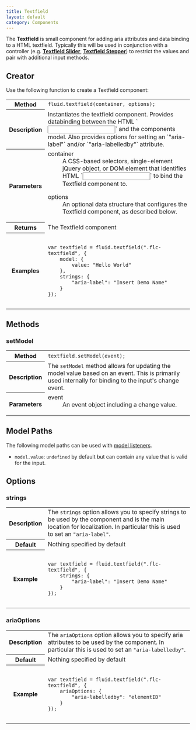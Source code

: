 ```yaml
---
title: Textfield
layout: default
category: Components
---
```


The **Textfield** is small component for adding aria attributes and data binding to a HTML textfield. Typically this will be used in conjunction with a controller (e.g. [**Textfield Slider**](TextfieldSlider.md), [**Textfield Stepper**](TextfieldStepper.md)) to restrict the values and pair with additional input methods.

## Creator ##

Use the following function to create a Textfield component:

<table>
    <tbody>
        <tr>
            <th>Method</th>
            <td>
                <code>fluid.textfield(container, options);</code>
            </td>
        </tr>
        <tr>
            <th>Description</th>
            <td>
                Instantiates the textfield component. Provides databinding between the HTML `<input>` and the components model. Also provides options for setting an `"aria-label"` and/or `"aria-labelledby"` attribute.
            </td>
        </tr>
        <tr>
            <th>Parameters</th>
            <td>
                <dl>
                    <dt>container</dt>
                    <dd>
                        A CSS-based selectors, single-element jQuery object, or DOM element that identifies HTML `<input>` to bind the Textfield component to.
                    </dd>
                </dl>
                <dl>
                    <dt>options</dt>
                    <dd>
                        An optional data structure that configures the Textfield component, as described below.
                    </dd>
                </dl>
            </td>
        </tr>
        <tr>
            <th>Returns</th>
            <td>The Textfield component</td>
        </tr>
        <tr>
            <th>Examples</th>
            <td>
<pre>
<code>
var textfield = fluid.textfield(".flc-textfield", {
    model: {
        value: "Hello World"
    },
    strings: {
        "aria-label": "Insert Demo Name"
    }
});
</code>
</pre>
            </td>
        </tr>
    </tbody>
</table>

## Methods ##

### setModel ###

<table>
    <tbody>
        <tr>
            <th>Method</th>
            <td>
                <code>textfield.setModel(event);</code>
            </td>
        </tr>
        <tr>
            <th>Description</th>
            <td>
                The <code>setModel</code> method allows for updating the model value based on an event. This is primarily used internally for binding to the input's change event.
            </td>
        </tr>
        <tr>
            <th>Parameters</th>
            <td>
                <dl>
                    <dt>event</dt>
                    <dd>
                        An event object including a change value.
                    </dd>
                </dl>
            </td>
        </tr>
    </tbody>
</table>

## Model Paths ##

The following model paths can be used with [model listeners](ChangeApplierAPI.md).

* `model.value`: `undefined` by default but can contain any value that is valid for the input.

## Options ##

### strings ###

<table>
    <tbody>
        <tr>
            <th>Description</th>
            <td>
                The <code>strings</code> option allows you to specify strings to be used by the component and is the main location for localization. In particular this is used to set an <code>"aria-label"</code>.
            </td>
        </tr>
        <tr>
            <th>Default</th>
            <td>Nothing specified by default</td>
        </tr>
        <tr>
            <th>Example</th>
            <td>
<pre>
<code>
var textfield = fluid.textfield(".flc-textfield", {
    strings: {
        "aria-label": "Insert Demo Name"
    }
});
</code>
</pre>
            </td>
        </tr>
    </tbody>
</table>

### ariaOptions ###

<table>
    <tbody>
        <tr>
            <th>Description</th>
            <td>
                The <code>ariaOptions</code> option allows you to specify aria attributes to be used by the component. In particular this is used to set an <code>"aria-labelledby"</code>.
            </td>
        </tr>
        <tr>
            <th>Default</th>
            <td>Nothing specified by default</td>
        </tr>
        <tr>
            <th>Example</th>
            <td>
<pre>
<code>
var textfield = fluid.textfield(".flc-textfield", {
    ariaOptions: {
        "aria-labelledby": "elementID"
    }
});
</code>
</pre>
            </td>
        </tr>
    </tbody>
</table>
